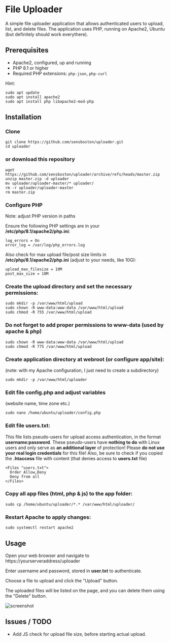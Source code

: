 # File Uploader

A simple file uploader application that allows authenticated users to upload, list, and delete files. 
The application uses PHP, running on Apache2, Ubuntu (but definitely should work everythere).

## Prerequisites

- Apache2, configured, up and running
- PHP 8.1 or higher
- Required PHP extensions: `php-json`, `php-curl`

Hint:
```
sudo apt update
sudo apt install apache2
sudo apt install php libapache2-mod-php
```

## Installation

  ### Clone 
   ```
   git clone https://github.com/sensboston/uploader.git
   cd uploader
   ```
   ### or download this repository
   ```
   wget https://github.com/sensboston/uploader/archive/refs/heads/master.zip
   unzip master.zip -d uploader
   mv uploader/uploader-master/* uploader/
   rm -r uploader/uploader-master
   rm master.zip
   ```

  ### Configure PHP
  Note: adjust PHP version in paths

  Ensure the following PHP settings are in your **/etc/php/8.1/apache2/php.ini**:
  ```
  log_errors = On
  error_log = /var/log/php_errors.log
  ```
  
  Also check for max upload file/post size limits in **/etc/php/8.1/apache2/php.ini** (adjust to your needs, like 10G):
  ```
  upload_max_filesize = 10M
  post_max_size = 10M
  ```

  ### Create the upload directory and set the necessary permissions:

  ```
  sudo mkdir -p /var/www/html/upload
  sudo chown -R www-data:www-data /var/www/html/upload
  sudo chmod -R 755 /var/www/html/upload
  ```

  ### Do not forget to add proper permissions to www-data (used by apache & php)
  ```
  sudo chown -R www-data:www-data /var/www/html/upload
  sudo chmod -R 775 /var/www/html/upload
  ```

  ### Create application directory at webroot (or configure app/site):
  (note: with my Apache configuration, I just need to create a subdirectory)
  ```
  sudo mkdir -p /var/www/html/uploader
  ```

  ### Edit file config.php and adjust variables
  (website name, time zone etc.)
  ```
  sudo nano /home/ubuntu/uploader/config.php
  ```
  ### Edit file users.txt:
  This file lists pseudo-users for upload access authentication, in the format **username:password**. 
  These pseudo-users have **nothing to do** with Linux users and only serve as **an additional layer** of protection! 
  Please **do not use your real login credentials** for this file!
  Also, be sure to check if you copied the **.htaccess** file with content (that denies access to **users.txt** file)
  ```
  <Files "users.txt">
    Order Allow,Deny
    Deny from all
  </Files>
  ```

  ### Copy all app files (html, php & js) to the app folder:
  ```
  sudo cp /home/ubuntu/uploader/*.* /var/www/html/uploader/
  ```

  ### Restart Apache to apply changes:

  ```
  sudo systemctl restart apache2
  ```

## Usage
Open your web browser and navigate to https://yourserveraddress/uploader

Enter username and password, stored in **user.txt** to authenticate.

Choose a file to upload and click the "Upload" button.

The uploaded files will be listed on the page, and you can delete them using the "Delete" button.

![screenshot](https://github.com/sensboston/uploader/assets/1036158/5428672d-7dcc-4d7a-a96f-dfe578618c75)

## Issues / TODO
  - Add JS check for upload file size, before starting actual upload.
